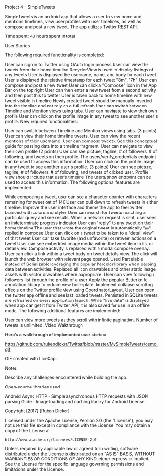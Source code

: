 Project 4 - SimpleTweets

SimpleTweets is an android app that allows a user to view home and mentions timelines, view user profiles with user timelines, as well as compose and post a new tweet. The app utilizes Twitter REST API.

Time spent: 40 hours spent in total

User Stories

The following required functionality is completed:

 User can sign in to Twitter using OAuth login process
 User can view the tweets from their home timeline
 RecyclerView is used to display listings of any tweets
 User is displayed the username, name, and body for each tweet
 User is displayed the relative timestamp for each tweet "8m", "7h"
 User can compose and post a new tweet
 User can click a "Compose" icon in the App Bar on the top right
 User can then enter a new tweet from a second activity and then post this to twitter
 User is taken back to home timeline with new tweet visible in timeline
 Newly created tweet should be manually inserted into the timeline and not rely on a full refresh
 User can switch between Timeline and Mention views using tabs.
 User can navigate to view their own profile
 User can click on the profile image in any tweet to see another user's profile.
New required functionalities:

 User can switch between Timeline and Mention views using tabs. (3 points)
 User can view their home timeline tweets.
 User can view the recent mentions of their username.
 User can compose tweets. See this conceptual guide for passing data into a timeline fragment.
 User can navigate to view their own profile (2 points)
 User can see picture, tagline, # of followers, # of following, and tweets on their profile.
 The users/verify_credentials endpoint can be used to access this information.
 User can click on the profile image in any tweet to see another user's profile. (3 points)
 User can see picture, tagline, # of followers, # of following, and tweets of clicked user.
 Profile view should include that user's timeline
 The users/show endpoint can be used to access this information.
The following optional features are implemented:

 While composing a tweet, user can see a character counter with characters remaining for tweet out of 140
 User can pull down to refresh tweets in either timeline.
 Improve the user interface and theme the app to feel twitter branded with colors and styles
 User can search for tweets matching a particular query and see results.
 When a network request is sent, user sees an indeterminate progress indicator
 User can "reply" to any tweet on their home timeline
 The user that wrote the original tweet is automatically "@" replied in compose
 User can click on a tweet to be taken to a "detail view" of that tweet
 User can take favorite (and unfavorite) or retweet actions on a tweet
 User can see embedded image media within the tweet item in list or detail view.
 Compose activity is replaced with a modal compose overlay.
 User can click a link within a tweet body on tweet details view. The click will launch the web browser with relevant page opened.
 Used Parcelable instead of Serializable leveraging the popular Parceler library when passing data between activities.
 Replaced all icon drawables and other static image assets with vector drawables where appropriate.
 User can view following / followers list through the profile of a user
 Apply the popular Butterknife annotation library to reduce view boilerplate.
 Implement collapse scrolling effects on the Twitter profile view using CoordinatorLayout.
 User can open the twitter app offline and see last loaded tweets. Persisted in SQLite tweets are refreshed on every application launch. While "live data" is displayed when app can get it from Twitter API, it is also saved for use in an offline mode.
The following additional features are implemented:

 User can view more tweets as they scroll with infinite pagination. Number of tweets is unlimited.
Video Walkthrough

Here's a walkthrough of implemented user stories:

<https://github.com/rubendicker/Twitter/blob/master/MySimpleTweets/demo.gif>

GIF created with LiceCap.

Notes

Describe any challenges encountered while building the app.

Open-source libraries used

Android Async HTTP - Simple asynchronous HTTP requests with JSON parsing
Glide - Image loading and caching library for Android
License

Copyright [2017] [Ruben Dicker]

Licensed under the Apache License, Version 2.0 (the "License");
you may not use this file except in compliance with the License.
You may obtain a copy of the License at

    http://www.apache.org/licenses/LICENSE-2.0

Unless required by applicable law or agreed to in writing, software
distributed under the License is distributed on an "AS IS" BASIS,
WITHOUT WARRANTIES OR CONDITIONS OF ANY KIND, either express or implied.
See the License for the specific language governing permissions and
limitations under the License.

